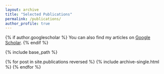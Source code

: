 ```yaml
---
layout: archive
title: "Selected Publications"
permalink: /publications/
author_profile: true
---
```


{% if author.googlescholar %}
  You can also find my articles on [Google Scholar](https://scholar.google.it/citations?user=sSAQkAgAAAAJ&hl=en).
{% endif %}

{% include base_path %}

{% for post in site.publications reversed %}
  {% include archive-single.html %}
{% endfor %}
